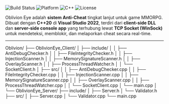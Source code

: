 ![Build Status](https://img.shields.io/badge/build-passing-brightgreen?style=flat-square)
![Platform](https://img.shields.io/badge/platform-Windows-blue?style=flat-square)
![C++](https://img.shields.io/badge/C++-20-blue?style=flat-square)
![License](https://img.shields.io/badge/license-Private-red?style=flat-square)

Oblivion Eye adalah **sistem Anti-Cheat** tingkat lanjut untuk game MMORPG.  
Dibuat dengan **C++20** di **Visual Studio 2022**, terdiri dari **client-side DLL** dan **server-side console app** yang terhubung lewat **TCP Socket (WinSock)** untuk mendeteksi, memblokir, dan melaporkan cheat secara real-time.

---

Oblivion/
├── OblivionEye_Client/
│   ├── include/
│   │   ├── AntiDebugChecker.h
│   │   ├── FileIntegrityChecker.h
│   │   ├── InjectionScanner.h
│   │   ├── MemorySignatureScanner.h
│   │   ├── OverlayScanner.h
│   │   ├── ProcessThreadWatcher.h
│   │   └── SocketClient.h
│   ├── src/
│   │   ├── AntiDebugChecker.cpp
│   │   ├── FileIntegrityChecker.cpp
│   │   ├── InjectionScanner.cpp
│   │   ├── MemorySignatureScanner.cpp
│   │   ├── OverlayScanner.cpp
│   │   ├── ProcessThreadWatcher.cpp
│   │   └── SocketClient.cpp
│   └── main.cpp
│
└── OblivionEye_Server/
    ├── include/
    │   ├── Server.h
    │   └── Validator.h
    ├── src/
    │   ├── Server.cpp
    │   └── Validator.cpp
    └── main.cpp
